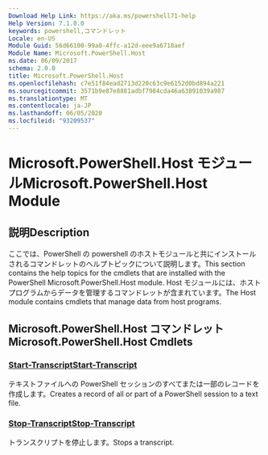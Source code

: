 ```yaml
---
Download Help Link: https://aka.ms/powershell71-help
Help Version: 7.1.0.0
keywords: powershell,コマンドレット
Locale: en-US
Module Guid: 56d66100-99a0-4ffc-a12d-eee9a6718aef
Module Name: Microsoft.PowerShell.Host
ms.date: 06/09/2017
schema: 2.0.0
title: Microsoft.PowerShell.Host
ms.openlocfilehash: c7e51f84ead2713d220c63c9e6152d0bd894a221
ms.sourcegitcommit: 3571b9e87e8881adbf7984cda46a63891039a987
ms.translationtype: MT
ms.contentlocale: ja-JP
ms.lasthandoff: 06/05/2020
ms.locfileid: "93209537"
---
```

# <span data-ttu-id="0b5ac-103">Microsoft.PowerShell.Host モジュール</span><span class="sxs-lookup"><span data-stu-id="0b5ac-103">Microsoft.PowerShell.Host Module</span></span>

## <span data-ttu-id="0b5ac-104">説明</span><span class="sxs-lookup"><span data-stu-id="0b5ac-104">Description</span></span>

<span data-ttu-id="0b5ac-105">ここでは、PowerShell の powershell のホストモジュールと共にインストールされるコマンドレットのヘルプトピックについて説明します。</span><span class="sxs-lookup"><span data-stu-id="0b5ac-105">This section contains the help topics for the cmdlets that are installed with the PowerShell Microsoft.PowerShell.Host module.</span></span> <span data-ttu-id="0b5ac-106">Host モジュールには、ホスト プログラムからデータを管理するコマンドレットが含まれています。</span><span class="sxs-lookup"><span data-stu-id="0b5ac-106">The Host module contains cmdlets that manage data from host programs.</span></span>

## <span data-ttu-id="0b5ac-107">Microsoft.PowerShell.Host コマンドレット</span><span class="sxs-lookup"><span data-stu-id="0b5ac-107">Microsoft.PowerShell.Host Cmdlets</span></span>

### [<span data-ttu-id="0b5ac-108">Start-Transcript</span><span class="sxs-lookup"><span data-stu-id="0b5ac-108">Start-Transcript</span></span>](Start-Transcript.md)
<span data-ttu-id="0b5ac-109">テキストファイルへの PowerShell セッションのすべてまたは一部のレコードを作成します。</span><span class="sxs-lookup"><span data-stu-id="0b5ac-109">Creates a record of all or part of a PowerShell session to a text file.</span></span>

### [<span data-ttu-id="0b5ac-110">Stop-Transcript</span><span class="sxs-lookup"><span data-stu-id="0b5ac-110">Stop-Transcript</span></span>](Stop-Transcript.md)
<span data-ttu-id="0b5ac-111">トランスクリプトを停止します。</span><span class="sxs-lookup"><span data-stu-id="0b5ac-111">Stops a transcript.</span></span>

